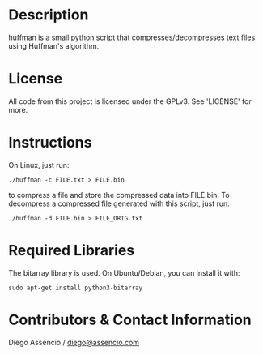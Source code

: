 Description
===========

huffman is a small python script that compresses/decompresses text files using
Huffman's algorithm.


License
=======

All code from this project is licensed under the GPLv3. See 'LICENSE' for more.


Instructions
============

On Linux, just run:

	./huffman -c FILE.txt > FILE.bin

to compress a file and store the compressed data into FILE.bin. To decompress
a compressed file generated with this script, just run:

	./huffman -d FILE.bin > FILE_ORIG.txt


Required Libraries
==================

The bitarray library is used. On Ubuntu/Debian, you can install it with:

	sudo apt-get install python3-bitarray


Contributors & Contact Information
==================================

Diego Assencio / diego@assencio.com

